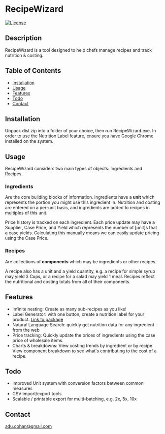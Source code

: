 # RecipeWizard

[![License](https://img.shields.io/badge/License-MIT-blue.svg)](LICENSE)

## Description
RecipeWizard is a tool designed to help chefs manage recipes and track nutrition & costing.

## Table of Contents
- [Installation](#installation)
- [Usage](#usage)
- [Features](#features)
- [Todo](#todo)
- [Contact](#contact)

## Installation
Unpack dist.zip into a folder of your choice, then run RecipeWizard.exe.
In order to use the Nutrition Label feature, ensure you have Google Chrome installed on the system.

## Usage
RecipeWizard considers two main types of objects: Ingredients and Recipes.
### Ingredients
Are the core building blocks of information.
Ingredients have a **unit** which represents the portion you might use this ingredient in. Nutrition and costing are entered on a per-unit basis, and ingredients are added to recipes in multiples of this unit.

Price history is tracked on each ingredient. Each price update may have a Supplier, Case Price, and Yield which represents the number of [unit]s that a case yields. 
Calculating this manually means we can easily update pricing using the Case Price.

### Recipes
Are collections of **components** which may be ingredients or other recipes. 

A recipe also has a unit and a yield quantity, e.g. a recipe for simple syrup may yield 3 Cups, or a recipe for a salad may yield 1 meal.
Recipes reflect the nutritional and costing totals from all of their components.

## Features
- Infinite nesting: Create as many sub-recipes as you like!
- Label Generator: with one button, create a nutrition label for your product. [Link to package](https://github.com/nutritionix/nutrition-label)
- Natural Language Search: quickly get nutrition data for any ingredient from the web
- Price tracking: Quickly update the prices of ingredients using the case price of wholesale items.
- Charts & breakdowns: View costing trends by ingredient or by recipe. View component breakdown to see what's contributing to the cost of a recipe.

## Todo
- Improved Unit system with conversion factors between common measures
- CSV import/export tools
- Scalable / printable export for multi-batching, e.g. 2x, 5x, 10x

## Contact
adu.cohan@gmail.com
